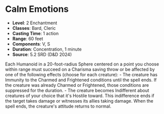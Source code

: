# Calm Emotions

- **Level**: 2 Enchantment
- **Classes**: Bard, Cleric
- **Casting Time**: 1 action
- **Range**: 60 feet
- **Components**: V, S
- **Duration**: Concentration, 1 minute
- **Source**: 5.2 SRD (D&D 2024)

Each Humanoid in a 20-foot-radius Sphere centered on a point you choose within range must succeed on a Charisma saving throw or be affected by one of the following effects (choose for each creature): - The creature has Immunity to the Charmed and Frightened conditions until the spell ends. If the creature was already Charmed or Frightened, those conditions are suppressed for the duration. - The creature becomes Indifferent about creatures of your choice that it's Hostile toward. This indifference ends if the target takes damage or witnesses its allies taking damage. When the spell ends, the creature's attitude returns to normal.

